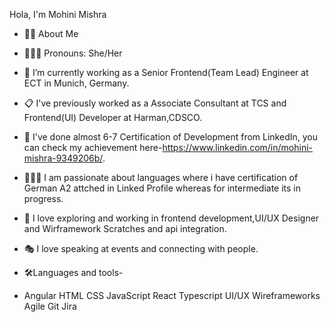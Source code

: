 Hola, I'm Mohini Mishra

-  👩‍💻 About Me

-  👩🏻‍💻 Pronouns: She/Her
-  💼 I’m currently working as a Senior Frontend(Team Lead) Engineer at ECT in Munich, Germany.
-  📋 I've previously worked as a Associate Consultant at TCS and Frontend(UI) Developer at Harman,CDSCO.
-  🎒 I've done almost 6-7 Certification of Development from LinkedIn, you can check my achievement here-https://www.linkedin.com/in/mohini-mishra-9349206b/.
-  👩🏻‍🏫 I am passionate about languages where i have certification of German A2 attched in Linked Profile whereas for intermediate its in progress.
-  🧭 I love exploring and working in frontend development,UI/UX Designer and Wirframework Scratches and api integration.
-  🎭 I love speaking at events and connecting with people.

-  🛠️Languages and tools-

-  Angular HTML   CSS   JavaScript   React   Typescript    UI/UX Wireframeworks   Agile   Git Jira
